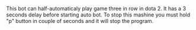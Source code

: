 This bot can half-automaticaly play game three in row in dota 2.
It has a 3 seconds delay before starting auto bot.
To stop this mashine you must hold "p" button in couple of seconds and it will stop the program.
